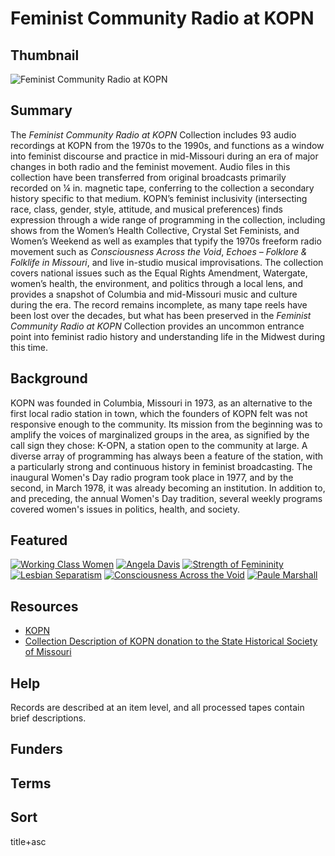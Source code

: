 # Feminist Community Radio at KOPN

## Thumbnail

![Feminist Community Radio at KOPN](https://s3.amazonaws.com/americanarchive.org/special-collections/KOPN_mainimage.jpg)

## Summary

The <em>Feminist Community Radio at KOPN</em> Collection includes 93 audio recordings at KOPN from the 1970s to the 1990s, and functions as a window into feminist discourse and practice in mid-Missouri during an era of major changes in both radio and the feminist movement. Audio files in this collection have been transferred from original broadcasts primarily recorded on ¼ in. magnetic tape, conferring to the collection a secondary history specific to that medium. KOPN’s feminist inclusivity (intersecting race, class, gender, style, attitude, and musical preferences) finds expression through a wide range of programming in the collection, including shows from the Women’s Health Collective, Crystal Set Feminists, and Women’s Weekend as well as examples that typify the 1970s freeform radio movement such as <em>Consciousness Across the Void</em>, <em>Echoes – Folklore & Folklife in Missouri</em>, and live in-studio musical improvisations. The collection covers national issues such as the Equal Rights Amendment, Watergate, women’s health, the environment, and politics through a local lens, and provides a snapshot of Columbia and mid-Missouri music and culture during the era. The record remains incomplete, as many tape reels have been lost over the decades, but what has been preserved in the <em>Feminist Community Radio at KOPN</em> Collection provides an uncommon entrance point into feminist radio history and understanding life in the Midwest during this time.

## Background

KOPN was founded in Columbia, Missouri in 1973, as an alternative to the first local radio station in town, which the founders of KOPN felt was not responsive enough to the community. Its mission from the beginning was to amplify the voices of marginalized groups in the area, as signified by the call sign they chose: K-OPN, a station open to the community at large. A diverse array of programming has always been a feature of the station, with a particularly strong and continuous history in feminist broadcasting. The inaugural Women's Day radio program took place in 1977, and by the second, in March 1978, it was already becoming an institution. In addition to, and preceding, the annual Women's Day tradition, several weekly programs covered women's issues in politics, health, and society.

## Featured

[![Working Class Women](https://s3.amazonaws.com/americanarchive.org/special-collections/KOPN_Thumbnail.jpg)](/catalog/cpb-aacip_518-8p5v69968t)
[![Angela Davis](https://s3.amazonaws.com/americanarchive.org/special-collections/KOPN_Thumbnail.jpg)](/catalog/cpb-aacip_518-901zc7sp10)
[![Strength of Femininity](https://s3.amazonaws.com/americanarchive.org/special-collections/KOPN_Thumbnail.jpg)](/catalog/cpb-aacip_518-3b5w66b115)
[![Lesbian Separatism](https://s3.amazonaws.com/americanarchive.org/special-collections/KOPN_Thumbnail.jpg)](/catalog/cpb-aacip_518-z31ng4hz4q)
[![Consciousness Across the Void](https://s3.amazonaws.com/americanarchive.org/special-collections/KOPN_Thumbnail.jpg)](/catalog/cpb-aacip_518-9g5gb1zf3x)
[![Paule Marshall](https://s3.amazonaws.com/americanarchive.org/special-collections/KOPN_Thumbnail.jpg)](/catalog/cpb-aacip_518-m61bk17s29)

## Resources

- [KOPN](http://www.kopn.org)
- [Collection Description of KOPN donation to the State Historical Society of Missouri](https://shsmo.org/manuscripts/columbia/ca5984.pdf)

## Help

Records are described at an item level, and all processed tapes contain brief descriptions.

## Funders

## Terms

## Sort

title+asc

